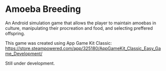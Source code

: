 Amoeba Breeding
=========
An Android simulation game that allows the player to maintain amoebas in culture, manipulating their procreation and food, and selecting preffered offspring.

This game was created using App Game Kit Classic: https://store.steampowered.com/app/325180/AppGameKit_Classic_Easy_Game_Development/

Still under development.